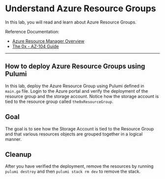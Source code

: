 # Understand Azure Resource Groups
In this lab, you will read and learn about Azure Resource Groups.

Reference Documentation:
- [Azure Resource Manager Overview](https://docs.microsoft.com/en-us/azure/azure-resource-manager/management/overview)
- [The 0x - AZ-104 Guide](https://publish.obsidian.md/ysac/Azure/AZ-104/AZ-104)

---
## How to deploy Azure Resource Groups using Pulumi
In this lab, deploy the Azure Resource Group using Pulumi defined in `main.go` file. Login to the Azure portal and verify the deployment of the resource group and the storage account. Notice how the storage account is tied to the resource group called `the0xResourceGroup`.

## Goal
The goal is to see how the Storage Account is tied to the Resource Group and that various resources objects are grouped together in a logical manner.

## Cleanup
After you have verified the deployment, remove the resources by running `pulumi destroy` and then `pulumi stack rm dev` to remove the stack.
